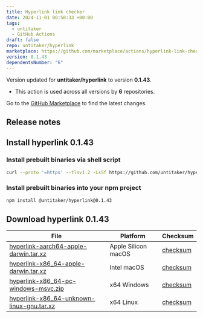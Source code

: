 ```yaml
---
title: Hyperlink link checker
date: 2024-11-01 00:58:33 +00:00
tags:
  - untitaker
  - GitHub Actions
draft: false
repo: untitaker/hyperlink
marketplace: https://github.com/marketplace/actions/hyperlink-link-checker
version: 0.1.43
dependentsNumber: "6"
---
```



Version updated for **untitaker/hyperlink** to version **0.1.43**.
- This action is used across all versions by **6** repositories.

Go to the [GitHub Marketplace](https://github.com/marketplace/actions/hyperlink-link-checker) to find the latest changes.

## Release notes

## Install hyperlink 0.1.43

### Install prebuilt binaries via shell script

```sh
curl --proto '=https' --tlsv1.2 -LsSf https://github.com/untitaker/hyperlink/releases/download/0.1.43/hyperlink-installer.sh | sh
```

### Install prebuilt binaries into your npm project

```sh
npm install @untitaker/hyperlink@0.1.43
```

## Download hyperlink 0.1.43

|  File  | Platform | Checksum |
|--------|----------|----------|
| [hyperlink-aarch64-apple-darwin.tar.xz](https://github.com/untitaker/hyperlink/releases/download/0.1.43/hyperlink-aarch64-apple-darwin.tar.xz) | Apple Silicon macOS | [checksum](https://github.com/untitaker/hyperlink/releases/download/0.1.43/hyperlink-aarch64-apple-darwin.tar.xz.sha256) |
| [hyperlink-x86_64-apple-darwin.tar.xz](https://github.com/untitaker/hyperlink/releases/download/0.1.43/hyperlink-x86_64-apple-darwin.tar.xz) | Intel macOS | [checksum](https://github.com/untitaker/hyperlink/releases/download/0.1.43/hyperlink-x86_64-apple-darwin.tar.xz.sha256) |
| [hyperlink-x86_64-pc-windows-msvc.zip](https://github.com/untitaker/hyperlink/releases/download/0.1.43/hyperlink-x86_64-pc-windows-msvc.zip) | x64 Windows | [checksum](https://github.com/untitaker/hyperlink/releases/download/0.1.43/hyperlink-x86_64-pc-windows-msvc.zip.sha256) |
| [hyperlink-x86_64-unknown-linux-gnu.tar.xz](https://github.com/untitaker/hyperlink/releases/download/0.1.43/hyperlink-x86_64-unknown-linux-gnu.tar.xz) | x64 Linux | [checksum](https://github.com/untitaker/hyperlink/releases/download/0.1.43/hyperlink-x86_64-unknown-linux-gnu.tar.xz.sha256) |



